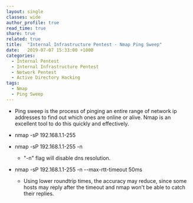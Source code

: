 ```yaml
---
layout: single
classes: wide
author_profile: true
read_time: true
share: true
related: true
title:  "Internal Infrastructure Pentest - Nmap Ping Sweep"
date:   2019-07-07 15:33:00 +1000
categories:
  - Internal Pentest
  - Internal Infrastructure Pentest
  - Network Pentest
  - Active Directory Hacking
tags:
  - Nmap
  - Ping Sweep
---
```

- Ping sweep is the process of pinging an entire range of network ip addresses to find out which ones are online or alive. Nmap is an excellent tool to do this quickly and effectively.

- nmap -sP 192.168.1.1-255

- nmap -sP 192.168.1.1-255 -n
  - "-n" flag will disable dns resolution.
  
- nmap -sP 192.168.1.1-255 -n --max-rtt-timeout 50ms
  - Using lower roundtrip times, the accuracy may reduce, since some hosts may reply after the timeout and nmap won't be able to catch their replies.

